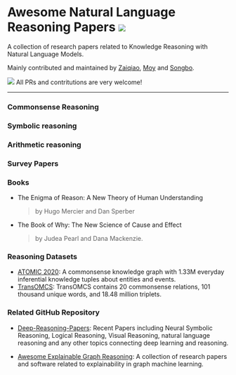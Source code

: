 # Awesome Natural Language Reasoning Papers ![](https://img.shields.io/github/last-commit/mengzaiqiao/awesome-natural-language-reasoning) 

A collection of research papers related to Knowledge Reasoning with Natural Language Models. 


Mainly contributed and maintained by [Zaiqiao](https://github.com/davidlvxin), [Moy](https://github.com/zhangdiey) and [Songbo](https://github.com/songbohu). 

![](https://img.shields.io/badge/PRs-Welcome-red) All PRs and contritutions are very welcome!

------

### Commonsense Reasoning

### Symbolic reasoning

### Arithmetic reasoning

### Survey Papers

### Books
- The Enigma of Reason: A New Theory of Human Understanding
  > by Hugo Mercier and Dan Sperber
- The Book of Why: The New Science of Cause and Effect
  > by Judea Pearl and Dana Mackenzie.

### Reasoning Datasets

- [ATOMIC 2020](https://allenai.org/data/atomic-2020): A commonsense knowledge graph with 1.33M everyday inferential knowledge tuples about entities and events.
- [TransOMCS](https://github.com/HKUST-KnowComp/TransOMCS): TransOMCS contains 20 commonsense relations, 101 thousand unique words, and 18.48 million triplets.

### Related GitHub Repository
- [Deep-Reasoning-Papers](https://github.com/floodsung/Deep-Reasoning-Papers): Recent Papers including Neural Symbolic Reasoning, Logical Reasoning, Visual Reasoning, natural language reasoning and any other topics connecting deep learning and reasoning.

- [Awesome Explainable Graph Reasoning](https://github.com/AstraZeneca/awesome-explainable-graph-reasoning): A collection of research papers and software related to explainability in graph machine learning.



